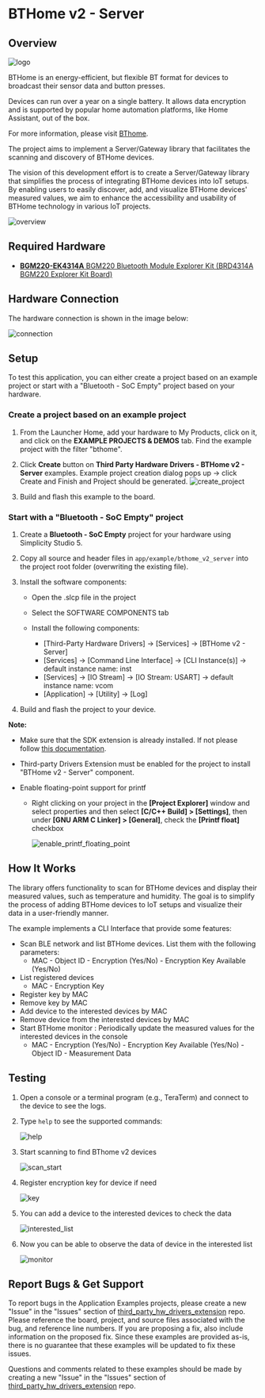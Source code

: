 # BTHome v2 - Server

## Overview

![logo](image/logo.png)

BTHome is an energy-efficient, but flexible BT format for devices to broadcast their sensor data and button presses.

Devices can run over a year on a single battery. It allows data encryption and is supported by popular home automation platforms, like Home Assistant, out of the box.

For more information, please visit [BThome](https://bthome.io/).

The project aims to implement a Server/Gateway library that facilitates the scanning and discovery of BTHome devices.

The vision of this development effort is to create a Server/Gateway library that simplifies the process of integrating BTHome devices into IoT setups. By enabling users to easily discover, add, and visualize BTHome devices' measured values, we aim to enhance the accessibility and usability of BTHome technology in various IoT projects.

![overview](image/overview.png)

## Required Hardware

- [**BGM220-EK4314A** BGM220 Bluetooth Module Explorer Kit (BRD4314A BGM220 Explorer Kit Board)](https://www.silabs.com/development-tools/wireless/bluetooth/bgm220-explorer-kit)

## Hardware Connection

The hardware connection is shown in the image below:

![connection](image/connection.png)

## Setup

To test this application, you can either create a project based on an example project or start with a "Bluetooth - SoC Empty" project based on your hardware.

### Create a project based on an example project

1. From the Launcher Home, add your hardware to My Products, click on it, and click on the **EXAMPLE PROJECTS & DEMOS** tab. Find the example project with the filter "bthome".

2. Click **Create** button on **Third Party Hardware Drivers - BTHome v2 - Server** examples. Example project creation dialog pops up -> click Create and Finish and Project should be generated.
![create_project](image/create_project.png)

3. Build and flash this example to the board.

### Start with a "Bluetooth - SoC Empty" project

1. Create a **Bluetooth - SoC Empty** project for your hardware using Simplicity Studio 5.

2. Copy all source and header files in `app/example/bthome_v2_server` into the project root folder (overwriting the existing file).

3. Install the software components:

    - Open the .slcp file in the project

    - Select the SOFTWARE COMPONENTS tab

    - Install the following components:

      - [Third-Party Hardware Drivers] → [Services] → [BTHome v2 - Server]
      - [Services] → [Command Line Interface] → [CLI Instance(s)] → default instance name: inst
      - [Services] → [IO Stream] → [IO Stream: USART] → default instance name: vcom
      - [Application] → [Utility] → [Log]
4. Build and flash the project to your device.

**Note:**

- Make sure that the SDK extension is already installed. If not please follow [this documentation](https://github.com/SiliconLabs/third_party_hw_drivers_extension/blob/master/README.md#how-to-add-to-simplicity-studio-ide).

- Third-party Drivers Extension must be enabled for the project to install "BTHome v2 - Server" component.

- Enable floating-point support for printf
    - Right clicking on your project in the **[Project Explorer]** window and select properties and then select **[C/C++ Build] > [Settings]**, then under **[GNU ARM C Linker] > [General]**, check the **[Printf float]** checkbox
    
      ![enable_printf_floating_point](image/enable_printf_floating_point.png)

## How It Works

The library offers functionality to scan for BTHome devices and display their measured values, such as temperature and humidity. The goal is to simplify the process of adding BTHome devices to IoT setups and visualize their data in a user-friendly manner.

The example implements a CLI Interface that provide some features:

- Scan BLE network and list BTHome devices. List them with the following parameters:
  - MAC - Object ID - Encryption (Yes/No) - Encryption Key Available (Yes/No)
- List registered devices
  - MAC - Encryption Key
- Register key by MAC
- Remove key by MAC
- Add device to the interested devices by MAC
- Remove device from the interested devices by MAC
- Start BTHome monitor : Periodically update the measured values for the interested devices in the console
  - MAC - Encryption (Yes/No) - Encryption Key Available (Yes/No) - Object ID - Measurement Data

## Testing

1. Open a console or a terminal program (e.g., TeraTerm) and connect to the device to see the logs.

2. Type `help` to see the supported commands:

    ![help](image/help.png)

3. Start scanning to find BThome v2 devices

    ![scan_start](image/scan_start.png)

4. Register encryption key for device if need

    ![key](image/key.png)

5. You can add a device to the interested devices to check the data

    ![interested_list](image/interested_list.png)

6. Now you can be able to observe the data of device in the interested list 

    ![monitor](image/monitor.png)

## Report Bugs & Get Support

To report bugs in the Application Examples projects, please create a new "Issue" in the "Issues" section of [third_party_hw_drivers_extension](https://github.com/SiliconLabs/third_party_hw_drivers_extension) repo. Please reference the board, project, and source files associated with the bug, and reference line numbers. If you are proposing a fix, also include information on the proposed fix. Since these examples are provided as-is, there is no guarantee that these examples will be updated to fix these issues.

Questions and comments related to these examples should be made by creating a new "Issue" in the "Issues" section of [third_party_hw_drivers_extension](https://github.com/SiliconLabs/third_party_hw_drivers_extension) repo.